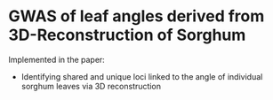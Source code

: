 # GWAS of leaf angles derived from 3D-Reconstruction of Sorghum

Implemented in the paper:

  * Identifying shared and unique loci linked to the angle of individual sorghum leaves via 3D reconstruction


